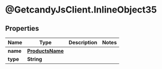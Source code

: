 # @GetcandyJsClient.InlineObject35

## Properties

Name | Type | Description | Notes
------------ | ------------- | ------------- | -------------
**name** | [**ProductsName**](ProductsName.md) |  | 
**type** | **String** |  | 


